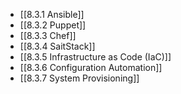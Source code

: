 

- [[8.3.1 Ansible]]
- [[8.3.2 Puppet]]
- [[8.3.3 Chef]]
- [[8.3.4 SaitStack]]
- [[8.3.5 Infrastructure as Code (IaC)]]
- [[8.3.6 Configuration Automation]]
- [[8.3.7 System Provisioning]]